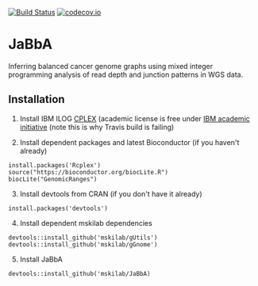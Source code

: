 [![Build Status](https://travis-ci.org/mskilab/JaBbA.svg?branch=master)](https://travis-ci.org/mskilab/JaBbA)
[![codecov.io](https://img.shields.io/codecov/c/github/mskilab/gUtils.svg)](https://codecov.io/github/mskilab/JaBbA?branch=master)

# JaBbA 

Inferring balanced cancer genome graphs using mixed integer programming analysis
of read depth and junction patterns in WGS data. 

Installation
------------
1. Install IBM ILOG
   [CPLEX](https://www.ibm.com/products/ilog-cplex-optimization-studio)
   (academic license is free under [IBM academic
   initiative](https://www.ibm.com/products/ilog-cplex-optimization-studio/pricing)
   (note this is why Travis build is failing)


2. Install dependent packages and latest Bioconductor (if you haven't already)

```{r}
install.packages('Rcplex')
source("https://bioconductor.org/biocLite.R")
biocLite("GenomicRanges")
```

3. Install devtools from CRAN (if you don't have it already)

```{r}
install.packages('devtools')
```

4. Install dependent mskilab dependencies

```{r}
devtools::install_github('mskilab/gUtils')
devtools::install_github('mskilab/gGnome')
```

5. Install JaBbA

```{r}
devtools::install_github('mskilab/JaBbA)
```

